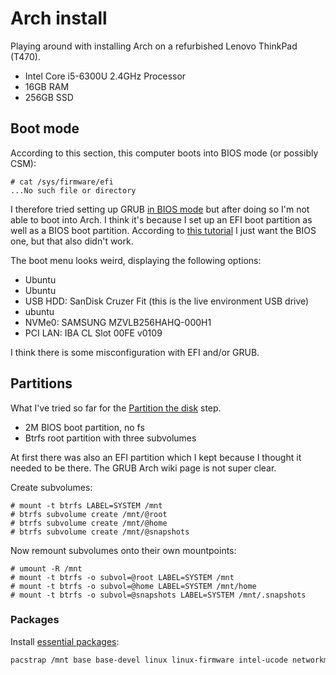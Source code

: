 # Arch install

Playing around with installing Arch on a refurbished Lenovo ThinkPad (T470).

- Intel Core i5-6300U 2.4GHz Processor
- 16GB RAM
- 256GB SSD

## Boot mode

According to this section, this computer boots into BIOS mode (or possibly CSM):

```
# cat /sys/firmware/efi
...No such file or directory
```

I therefore tried setting up GRUB [in BIOS mode](https://wiki.archlinux.org/title/GRUB#BIOS_systems) but after doing so I'm not able to boot into Arch. I think it's because I set up an EFI boot partition as well as a BIOS boot partition. According to [this tutorial](https://youtu.be/5DHz23VQJxk) I just want the BIOS one, but that also didn't work.

The boot menu looks weird, displaying the following options:

- Ubuntu
- Ubuntu
- USB HDD: SanDisk Cruzer Fit (this is the live environment USB drive)
- ubuntu
- NVMe0: SAMSUNG MZVLB256HAHQ-000H1
- PCI LAN: IBA CL Slot 00FE v0109

I think there is some misconfiguration with EFI and/or GRUB.

## Partitions

What I've tried so far for the [Partition the disk](https://wiki.archlinux.org/title/Installation_guide#Partition_the_disks) step.

- 2M BIOS boot partition, no fs
- Btrfs root partition with three subvolumes

At first there was also an EFI partition which I kept because I thought it needed to be there. The GRUB Arch wiki page is not super clear.

Create subvolumes:

```
# mount -t btrfs LABEL=SYSTEM /mnt
# btrfs subvolume create /mnt/@root
# btrfs subvolume create /mnt/@home
# btrfs subvolume create /mnt/@snapshots
```

Now remount subvolumes onto their own mountpoints:

```
# umount -R /mnt
# mount -t btrfs -o subvol=@root LABEL=SYSTEM /mnt
# mount -t btrfs -o subvol=@home LABEL=SYSTEM /mnt/home
# mount -t btrfs -o subvol=@snapshots LABEL=SYSTEM /mnt/.snapshots
```

### Packages

Install [essential packages](https://wiki.archlinux.org/title/Installation_guide#Install_essential_packages):

```bash
pacstrap /mnt base base-devel linux linux-firmware intel-ucode networkmanager sof-firmware vim man-db man-pages texinfo
```
